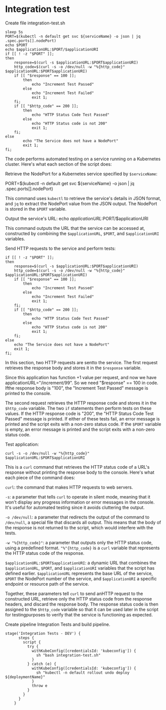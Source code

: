 # Integration test



Create file  integration-test.sh

```
sleep 5s
PORT=$(kubectl -n default get svc ${serviceName} -o json | jq .spec.ports[].nodePort)
echo $PORT
echo $applicationURL:$PORT/$applicationURI
if [[ ! -z "$PORT" ]];
then
    response=$(curl -s $applicationURL:$PORT$applicationURI)
    http_code=$(curl -s -o /dev/null -w "%{http_code}" $applicationURL:$PORT$applicationURI)
    if [[ "$response" == 100 ]];
        then
            echo "Increment Test Passed"
        else
            echo "Increment Test Failed"
            exit 1;
    fi;
    if [[ "$http_code" == 200 ]];
        then
            echo "HTTP Status Code Test Passed"
        else
            echo "HTTP Status code is not 200"
            exit 1;
    fi;
else
        echo "The Service does not have a NodePort"
        exit 1;
fi;
```





The code performs automated testing on a service running on a Kubernetes cluster. Here's what each section of the script does:

Retrieve the NodePort for a Kubernetes service specified by `$serviceName`:

PORT=$(kubectl -n default get svc ${serviceName} -o json | jq .spec.ports[].nodePort)

This command uses `kubectl` to retrieve the service's details in JSON format, and `jq` to extract the NodePort value from the JSON output. The NodePort is stored in the `$PORT` variable.



Output the service's URL: echo $applicationURL:$PORT/$applicationURI

This command outputs the URL that the service can be accessed at, constructed by combining the `$applicationURL`, `$PORT`, and `$applicationURI` variables.



Send HTTP requests to the service and perform tests:



```
if [[ ! -z "$PORT" ]];
then
    response=$(curl -s $applicationURL:$PORT$applicationURI)
    http_code=$(curl -s -o /dev/null -w "%{http_code}" $applicationURL:$PORT$applicationURI) 
    if [[ "$response" == 100 ]];
        then
            echo "Increment Test Passed"
        else
            echo "Increment Test Failed"
            exit 1;
    fi;
    if [[ "$http_code" == 200 ]];
        then
            echo "HTTP Status Code Test Passed"
        else
            echo "HTTP Status code is not 200"
            exit 1;
    fi;
else
    echo "The Service does not have a NodePort"
    exit 1;
fi;
```



In this section, two HTTP requests are sentto the service. The first request retrieves the response body and stores it in the `$response` variable.

Since this application has function +1 value per request, and now we have applicationURL="/increment/99". So we need  "$response" == 100 in code. Ifthe response body is "100", the "Increment Test Passed" message is printed to the console.



The second request retrieves the HTTP response code and stores it in the `$http_code` variable. The two `if` statements then perform tests on these values.  If the HTTP response code is "200", the "HTTP Status Code Test Passed" message is printed. If either of these tests fail, an error message is printed and the script exits with a non-zero status code. If the `$PORT` variable is empty, an error message is printed and the script exits with a non-zero status code.



Test application:

```
curl -s -o /dev/null -w "%{http_code}" $applicationURL:$PORT$applicationURI
```

This is a `curl` command that retrieves the HTTP status code of a URL's response without printing the response body to the console. Here's what each piece of the command does:

`curl`: the command that makes HTTP requests to web servers.

`-s`: a parameter that tells `curl` to operate in silent mode, meaning that it won't display any progress information or error messages in the console. It's useful for automated testing since it avoids cluttering the output.

`-o /dev/null`: a parameter that redirects the output of the command to `/dev/null`, a special file that discards all output. This means that the body of the response is not returned to the script, which would interfere with the tests.

`-w "%{http_code}"`: a parameter that outputs only the HTTP status code, using a predefined format. `"%"{http_code}` is a `curl` variable that represents the HTTP status code of the response.

`$applicationURL:$PORT$applicationURI`: a dynamic URL that combines the `$applicationURL`, `$PORT`, and `$applicationURI` variables that the script has defined earlier. `$applicationURL` represents the base URL of the service, `$PORT` the NodePort number of the service, and `$applicationURI` a specific endpoint or resource path of the service.

Together, these parameters tell `curl` to send anHTTP request to the constructed URL, retrieve only the HTTP status code from the response headers, and discard the response body. The response status code is then assigned to the `$http_code` variable so that it can be used later in the script for testingpurposes to verify that the service is functioning as expected.



Create pipeline Integration Tests and build pipeline.

```
stage('Integration Tests - DEV') {
      steps {
        script {
          try {
            withKubeConfig([credentialsId: 'kubeconfig']) {
              sh "bash integration-test.sh"
            }
          } catch (e) {
            withKubeConfig([credentialsId: 'kubeconfig']) {
              sh "kubectl -n default rollout undo deploy ${deploymentName}"
            }
            throw e
          }
        }
      }
    }
```

































